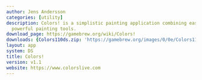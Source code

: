```yaml
---
author: Jens Andersson
categories: [utility]
description: Colors! is a simplistic painting application combining ease of use and
  powerful painting tools.
download_page: https://gamebrew.org/wiki/Colors!
downloads: {Colors110ds.zip: 'https://gamebrew.org/images/0/0e/Colors110ds.zip'}
layout: app
system: DS
title: Colors!
version: v1.1
website: https://www.colorslive.com
---
```

